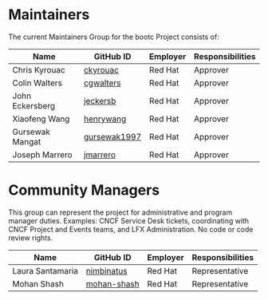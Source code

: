 # Maintainers

The current Maintainers Group for the bootc Project consists of:

| Name              | GitHub ID                                                            | Employer        | Responsibilities |
| ----              | ----                                                                 | ----            | ----             |
| Chris Kyrouac     | [ckyrouac](https://github.com/orgs/bootc-dev/people/ckyrouac)        | Red Hat         | Approver         |
| Colin Walters     | [cgwalters](https://github.com/orgs/bootc-dev/people/cgwalters)      | Red Hat         | Approver         |
| John Eckersberg   | [jeckersb](https://github.com/orgs/bootc-dev/people/jeckersb)        | Red Hat         | Approver         |
| Xiaofeng Wang     | [henrywang](https://github.com/orgs/bootc-dev/people/henrywang)      | Red Hat         | Approver         |
| Gursewak Mangat   | [gursewak1997](https://github.com/orgs/bootc-dev/people/gursewak1997)| Red Hat         | Approver         |
| Joseph Marrero    | [jmarrero](https://github.com/orgs/bootc-dev/people/jmarrero)        | Red Hat         | Approver         |

# Community Managers

This group can represent the project for administrative and program manager duties. Examples: CNCF Service Desk tickets, coordinating with CNCF Project and Events teams, and LFX Administration. No code or code review rights.

| Name              | GitHub ID                                                            | Employer        | Responsibilities |
| ----              | ----                                                                 | ----            | ----             |
| Laura Santamaria  | [nimbinatus](https://github.com/nimbinatus)                          | Red Hat         | Representative   |
| Mohan Shash       | [mohan-shash](https://github.com/mohan-shash)                        | Red Hat         | Representative   |

